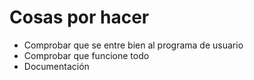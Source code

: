 # Cosas por hacer
- Comprobar que se entre bien al programa de usuario
- Comprobar que funcione todo
- Documentación